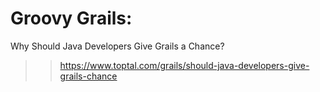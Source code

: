 # Groovy Grails:

Why Should Java Developers Give Grails a Chance?
>>https://www.toptal.com/grails/should-java-developers-give-grails-chance



